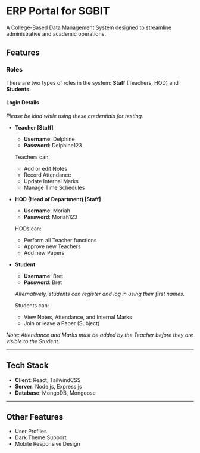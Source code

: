 # ERP Portal for SGBIT  

A College-Based Data Management System designed to streamline administrative and academic operations.  

## Features  

### Roles  
There are two types of roles in the system: **Staff** (Teachers, HOD) and **Students**.  

#### **Login Details**  
_Please be kind while using these credentials for testing._  

- **Teacher [Staff]**  
  - **Username**: Delphine  
  - **Password**: Delphine123  

  Teachers can:  
  - Add or edit Notes  
  - Record Attendance  
  - Update Internal Marks  
  - Manage Time Schedules  

- **HOD (Head of Department) [Staff]**  
  - **Username**: Moriah  
  - **Password**: Moriah123  

  HODs can:  
  - Perform all Teacher functions  
  - Approve new Teachers  
  - Add new Papers  

- **Student**  
  - **Username**: Bret  
  - **Password**: Bret  

  _Alternatively, students can register and log in using their first names._  

  Students can:  
  - View Notes, Attendance, and Internal Marks  
  - Join or leave a Paper (Subject)  

_Note: Attendance and Marks must be added by the Teacher before they are visible to the Student._  

---

## Tech Stack  

- **Client**: React, TailwindCSS  
- **Server**: Node.js, Express.js  
- **Database**: MongoDB, Mongoose  

---

## Other Features  

- User Profiles  
- Dark Theme Support  
- Mobile Responsive Design  




